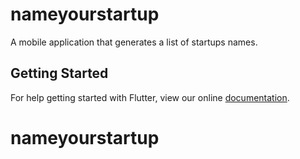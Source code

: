 # nameyourstartup

A mobile application that generates a list of startups names.

## Getting Started

For help getting started with Flutter, view our online
[documentation](https://flutter.io/).
# nameyourstartup

